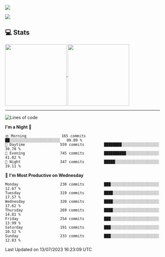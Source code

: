 [![](https://readme-typing-svg.demolab.com?font=Fira+Code&size=30&lines=你好,+欢迎光临;Hello,+welcome)](https://git.io/typing-svg)

![](https://count.getloli.com/get/@:wu-clan?theme=asoul)

## 💻 Stats

<a href="https://github.com/anuraghazra/github-readme-stats">
  <img height=200 align="center" src="https://github-readme-stats.vercel.app/api?username=wu-clan&count_private=true&show_icons=true&rank_icon=percentile&card_width=300"  alt=""/>
</a>
<a href="https://github.com/anuraghazra/convoychat">
  <img height=200 align="center" src="https://github-readme-stats.vercel.app/api/top-langs/?username=wu-clan&layout=compact&langs_count=8&card_width=300"  alt=""/>
</a>

---

<!--START_SECTION:waka-->
![Lines of code](https://img.shields.io/badge/From%20Hello%20World%20I%27ve%20Written-1.0%20million%20lines%20of%20code-blue)

**I'm a Night 🦉** 

```text
🌞 Morning                165 commits         ██░░░░░░░░░░░░░░░░░░░░░░░   09.09 % 
🌆 Daytime                559 commits         ████████░░░░░░░░░░░░░░░░░   30.78 % 
🌃 Evening                745 commits         ██████████░░░░░░░░░░░░░░░   41.02 % 
🌙 Night                  347 commits         █████░░░░░░░░░░░░░░░░░░░░   19.11 % 
```
📅 **I'm Most Productive on Wednesday** 

```text
Monday                   230 commits         ███░░░░░░░░░░░░░░░░░░░░░░   12.67 % 
Tuesday                  319 commits         ████░░░░░░░░░░░░░░░░░░░░░   17.57 % 
Wednesday                320 commits         ████░░░░░░░░░░░░░░░░░░░░░   17.62 % 
Thursday                 269 commits         ████░░░░░░░░░░░░░░░░░░░░░   14.81 % 
Friday                   254 commits         ███░░░░░░░░░░░░░░░░░░░░░░   13.99 % 
Saturday                 191 commits         ███░░░░░░░░░░░░░░░░░░░░░░   10.52 % 
Sunday                   233 commits         ███░░░░░░░░░░░░░░░░░░░░░░   12.83 % 
```



 Last Updated on 13/07/2023 16:23:09 UTC
<!--END_SECTION:waka-->
